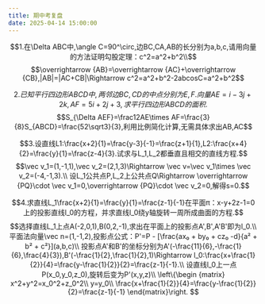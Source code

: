 ```yaml
---
title: 期中考复盘
date: 2025-04-14 15:00:00
---
```


$$1.在\Delta ABC中,\angle C=90^\circ,边BC,CA,AB的长分别为a,b,c,请用向量的方法证明勾股定理：c^2=a^2+b^2\\$$
$$\overrightarrow {AB}=\overrightarrow {AC}+\overrightarrow {CB},|AB|=|AC+CB|\Rightarrow c^2=a^2+b^2-2abcosC=a^2+b^2$$

$$2.已知平行四边形ABCD中,两邻边BC,CD的中点分别为E,F.向量AE=i-3j+2k,AF=5i+2j+3,求平行四边形ABCD的面积.$$
$$S_{\Delta AEF}=\frac12AE\times AF=\frac{3}{8}S_{ABCD}=\frac{52\sqrt3}{3},利用比例简化计算,无需具体求出AB,AC$$
    
$$3.设直线L1:\frac{x+2}{1}=\frac{y-3}{-1}=\frac{z+1}{1},L2:\frac{x+4}{2}=\frac{y}{1}=\frac{z-4}{3}.试求与L_1,L_2都垂直且相交的直线方程.$$
$$\vec v_1=(1,-1,1),\vec v_2=(2,1,3)\Rightarrow \vec v=\vec v_1\times \vec v_2=(-4,-1,3).\\
设L_1公共点P,L_2上公共点Q\Rightarrow \overrightarrow {PQ}\cdot \vec v_1=0,\overrightarrow {PQ}\cdot \vec v_2=0,解得s=0.$$

$$4.求直线L_1\frac{x+2}{1}=\frac{y}{1}=\frac{z-1}{-1}在平面π：x-y+2z-1=0上的投影直线l_0的方程，并求直线l_0绕y轴旋转一周所成曲面的方程.$$
$$选择直线L_1上点A(-2,0,1),B(0,2,-1),求出在平面上的投影点A',B',A'B'即为l_0.\\
平面法向量\vec n=(1,-1,2),投影点公式：P'=P - [\frac{ax₀ + by₀ + cz₀ -d}{a² + b² + c²}](a,b,c)\\
投影点A'和B'的坐标分别为A'(-\frac{11}{6},-\frac{1}{6},\frac{4}{3}),B'(-\frac{1}{2},\frac{1}{2},1)\Rightarrow l_0:\frac{x+\frac{1}{2}}{4}=\frac{y-\frac{1}{2}}{2}=\frac{z-1}{-1}.\\
设直线l_0上一点P(x_0,y_0,z_0),旋转后变为P'(x,y,z)\\
\left\{\begin {matrix}
x^2+y^2=x_0^2+z_0^2\\
y=y_0\\
\frac{x+\frac{1}{2}}{4}=\frac{y-\frac{1}{2}}{2}=\frac{z-1}{-1}
\end{matrix}\right.
$$

